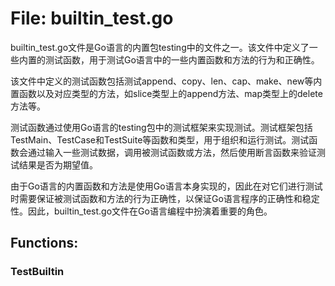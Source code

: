 # File: builtin_test.go

builtin_test.go文件是Go语言的内置包testing中的文件之一。该文件中定义了一些内置的测试函数，用于测试Go语言中的一些内置函数和方法的行为和正确性。

该文件中定义的测试函数包括测试append、copy、len、cap、make、new等内置函数以及对应类型的方法，如slice类型上的append方法、map类型上的delete方法等。

测试函数通过使用Go语言的testing包中的测试框架来实现测试。测试框架包括TestMain、TestCase和TestSuite等函数和类型，用于组织和运行测试。测试函数会通过输入一些测试数据，调用被测试函数或方法，然后使用断言函数来验证测试结果是否为期望值。

由于Go语言的内置函数和方法是使用Go语言本身实现的，因此在对它们进行测试时需要保证被测试函数和方法的行为正确性，以保证Go语言程序的正确性和稳定性。因此，builtin_test.go文件在Go语言编程中扮演着重要的角色。

## Functions:

### TestBuiltin





